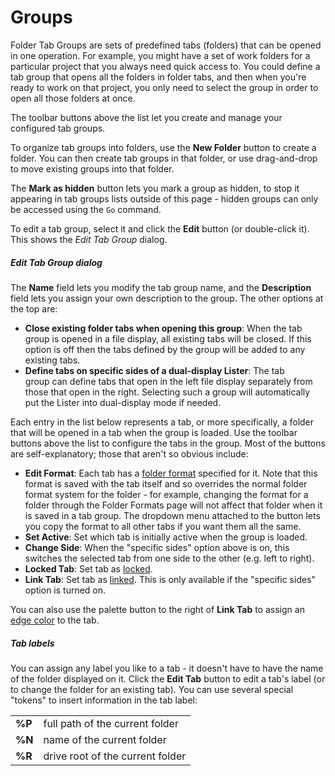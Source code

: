 # Groups

Folder Tab Groups are sets of predefined tabs (folders) that can be opened in one operation. For example, you might have a set of work folders for a particular project that you always need quick access to. You could define a tab group that opens all the folders in folder tabs, and then when you're ready to work on that project, you only need to select the group in order to open all those folders at once.

The toolbar buttons above the list let you create and manage your configured tab groups.

To organize tab groups into folders, use the **New Folder** button to create a folder. You can then create tab groups in that folder, or use drag-and-drop to move existing groups into that folder.

The **Mark as hidden** button lets you mark a group as hidden, to stop it appearing in tab groups lists outside of this page - hidden groups can only be accessed using the `Go` command.

To edit a tab group, select it and click the **Edit** button (or double-click it). This shows the *Edit Tab Group* dialog.

##### Edit Tab Group dialog

The **Name** field lets you modify the tab group name, and the **Description** field lets you assign your own description to the group. The other options at the top are:

- **Close existing folder tabs when opening this group**: When the tab group is opened in a file display, all existing tabs will be closed. If this option is off then the tabs defined by the group will be added to any existing tabs.
- **Define tabs on specific sides of a dual-display Lister**: The tab group can define tabs that open in the left file display separately from those that open in the right. Selecting such a group will automatically put the Lister into dual-display mode if needed.

Each entry in the list below represents a tab, or more specifically, a folder that will be opened in a tab when the group is loaded. Use the toolbar buttons above the list to configure the tabs in the group. Most of the buttons are self-explanatory; those that aren't so obvious include:

- **Edit Format**: Each tab has a [folder format](/Manual/basic_concepts/folder_options/folder_formats.md) specified for it. Note that this format is saved with the tab itself and so overrides the normal folder format system for the folder - for example, changing the format for a folder through the Folder Formats page will not affect that folder when it is saved in a tab group. The dropdown menu attached to the button lets you copy the format to all other tabs if you want them all the same.
- **Set Active**: Set which tab is initially active when the group is loaded.
- **Change Side**: When the "specific sides" option above is on, this switches the selected tab from one side to the other (e.g. left to right).
- **Locked Tab**: Set tab as [locked](/Manual/basic_concepts/the_lister/tabs/locked_tabs.md).
- **Link Tab**: Set tab as [linked](/Manual/basic_concepts/the_lister/tabs/linked_tabs.md). This is only available if the "specific sides" option is turned on.

You can also use the palette button to the right of **Link Tab** to assign an [edge color](edge_colors.md) to the tab.

##### Tab labels

You can assign any label you like to a tab - it doesn't have to have the name of the folder displayed on it. Click the **Edit Tab** button to edit a tab's label (or to change the folder for an existing tab). You can use several special "tokens" to insert information in the tab label:

|        |                                  |
|--------|----------------------------------|
| **%P** | full path of the current folder  |
| **%N** | name of the current folder       |
| **%R** | drive root of the current folder |
